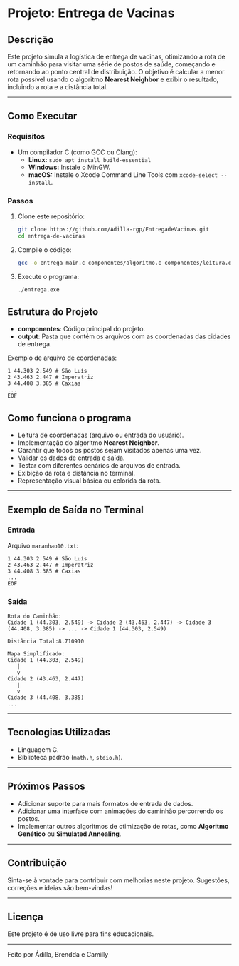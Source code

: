 # Projeto: Entrega de Vacinas

## Descrição

Este projeto simula a logística de entrega de vacinas, otimizando a rota de um caminhão para visitar uma série de postos de saúde, começando e retornando ao ponto central de distribuição. O objetivo é calcular a menor rota possível usando o algoritmo **Nearest Neighbor** e exibir o resultado, incluindo a rota e a distância total.

---

## Como Executar

### Requisitos

- Um compilador C (como GCC ou Clang):
  - **Linux:** `sudo apt install build-essential`
  - **Windows:** Instale o MinGW.
  - **macOS:** Instale o Xcode Command Line Tools com `xcode-select --install`.

### Passos

1. Clone este repositório:

   ```bash
   git clone https://github.com/Adilla-rgp/EntregadeVacinas.git
   cd entrega-de-vacinas
   ```

2. Compile o código:

   ```bash
   gcc -o entrega main.c componentes/algoritmo.c componentes/leitura.c -lm
   ```

3. Execute o programa:

   ```bash
   ./entrega.exe
   ```
   
## Estrutura do Projeto

- **componentes**: Código principal do projeto.
- **output**: Pasta que contém os arquivos com as coordenadas das cidades de entrega.

Exemplo de arquivo de coordenadas:

```
1 44.303 2.549 # São Luís
2 43.463 2.447 # Imperatriz
3 44.408 3.385 # Caxias
...
EOF
```

## Como funciona o programa 

- Leitura de coordenadas (arquivo ou entrada do usuário).
- Implementação do algoritmo **Nearest Neighbor**.
- Garantir que todos os postos sejam visitados apenas uma vez.
- Validar os dados de entrada e saída.
- Testar com diferentes cenários de arquivos de entrada.
- Exibição da rota e distância no terminal.
- Representação visual básica ou colorida da rota.

---

## Exemplo de Saída no Terminal

### Entrada

Arquivo `maranhao10.txt`:

```
1 44.303 2.549 # São Luís
2 43.463 2.447 # Imperatriz
3 44.408 3.385 # Caxias
...
EOF
```

### Saída

```
Rota do Caminhão:
Cidade 1 (44.303, 2.549) -> Cidade 2 (43.463, 2.447) -> Cidade 3 (44.408, 3.385) -> ... -> Cidade 1 (44.303, 2.549)

Distância Total:8.710910

Mapa Simplificado:
Cidade 1 (44.303, 2.549)
   |
   v
Cidade 2 (43.463, 2.447)
   |
   v
Cidade 3 (44.408, 3.385)
...
```

---

## Tecnologias Utilizadas

- Linguagem C.
- Biblioteca padrão (`math.h`, `stdio.h`).

---

## Próximos Passos

- Adicionar suporte para mais formatos de entrada de dados.
- Adicionar uma interface com animações do caminhão percorrendo os postos.
- Implementar outros algoritmos de otimização de rotas, como **Algoritmo Genético** ou **Simulated Annealing**.

---

## Contribuição

Sinta-se à vontade para contribuir com melhorias neste projeto. Sugestões, correções e ideias são bem-vindas!

---

## Licença

Este projeto é de uso livre para fins educacionais.

---

Feito por Ádilla, Brendda e Camilly

